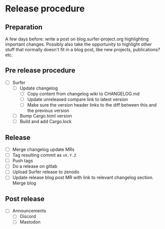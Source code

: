 # Release procedure

## Preparation

A few days before: write a post on blog.surfer-project.org highlighting important changes. Possibly also
take the opportunity to highlight other stuff that normally doesn't fit in a blog post, like new projects, publications? etc.

## Pre release procedure

- [ ] Surfer
    - [ ] Update changelog
        - [ ] Copy content from changelog wiki to CHANGELOG.md
        - [ ] Update unreleased compare link to latest version
        - [ ] Make sure the version header links to the diff between this and the previous version
    - [ ] Bump Cargo.toml version
    - [ ] Build and add Cargo.lock

## Release

- [ ] Merge changelog update MRs
- [ ] Tag resulting commit as `vX.Y.Z`
- [ ] Push tags
- [ ] Do a release on gitlab
- [ ] Upload Surfer release to zenodo
- [ ] Update release blog post MR with link to relevant changelog section. Merge blog

## Post release

- [ ] Announcements
    - [ ] Discord
    - [ ] Mastodon
